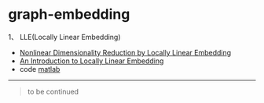 # graph-embedding

1、 LLE(Locally Linear Embedding)
 - [Nonlinear Dimensionality Reduction by Locally Linear Embedding](https://science.sciencemag.org/content/290/5500/2323)
 - [An Introduction to Locally Linear Embedding](https://pdfs.semanticscholar.org/6caa/85183b231c2dc86eb65faa53a7e747c9fd16.pdf)
 - code [matlab](https://cs.nyu.edu/~roweis/lle/code.html)

---
> to be continued